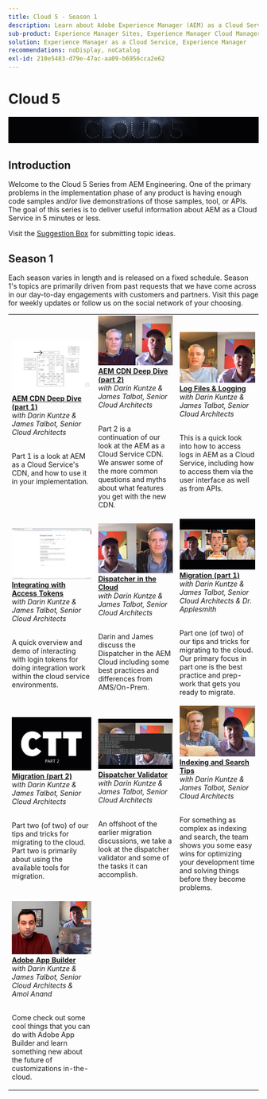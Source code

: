 ```yaml
---
title: Cloud 5 - Season 1
description: Learn about Adobe Experience Manager (AEM) as a Cloud Service from Adobe's own expert engineers who build it, and the expert services who deliver it.
sub-product: Experience Manager Sites, Experience Manager Cloud Manager, Experience Manager Assets
solution: Experience Manager as a Cloud Service, Experience Manager
recommendations: noDisplay, noCatalog
exl-id: 210e5483-d79e-47ac-aa09-b6956cca2e62
---
```

# Cloud 5

![AEM Experts Series](./imgs/masthead.png)

## Introduction

Welcome to the Cloud 5 Series from AEM Engineering. One of the primary problems in the implementation phase of any product is having enough code samples and/or live demonstrations of those samples, tool, or APIs. The goal of this series is to deliver useful information about AEM as a Cloud Service in 5 minutes or less.

Visit the [Suggestion Box](https://forms.office.com/r/74P5Xz4UH0) for submitting topic ideas.

## Season 1

Each season varies in length and is released on a fixed schedule. Season 1's topics are primarily driven from past requests that we have come across in our day-to-day engagements with customers and partners. Visit this page for weekly updates or follow us on the social network of your choosing.

<table>
  <tr>
   <td>
      <a href="./cloud5-aem-cdn-part1.md">
      <img alt="AEM CDN Part 1" src="./imgs/001-thumb.png"/>
      </a>
      <div>
         <a href="./cloud5-aem-cdn-part1.md"><strong>AEM CDN Deep Dive (part 1)</strong></a>         
         <br/><em>with Darin Kuntze & James Talbot, Senior Cloud Architects</em>
      </div>
      <p>
        <br/>
         Part 1 is a look at AEM as a Cloud Service's CDN, and how to use it in your implementation.
      </p>
     </td>   
     <td>
      <a href="./cloud5-aem-cdn-part2.md">
         <img alt="AEM CDN Part 2" src="./imgs/002-thumb.png"/>
      </a>
      <div>
         <a href="./cloud5-aem-cdn-part2.md"><strong>AEM CDN Deep Dive (part 2)</strong></a>
         <br/><em>with Darin Kuntze & James Talbot, Senior Cloud Architects</em>
      </div>
      <p>
        <br/>
         Part 2 is a continuation of our look at the AEM as a Cloud Service CDN. We answer some of the more common questions and myths about what features you get with the new CDN.
      </p>
   </td>
     <td>
        <a href="./cloud5-aem-log-files.md">
            <img alt="Log Files & Logging" src="./imgs/003-thumb.png"/>
        </a>
      <div>
         <a href="./cloud5-aem-log-files.md"><strong>Log Files & Logging</strong></a>
         <br/><em>with Darin Kuntze & James Talbot, Senior Cloud Architects</em>
      </div>
      <p>
        <br/>
         This is a quick look into how to access logs in AEM as a Cloud Service, including how to access them via the user interface as well as from APIs.
      </p>
   </td> 
  </tr>
  <tr>
   <td>
        <a href="./cloud5-getting-login-token-integrations.md">
            <img alt="Access Tokens" src="./imgs/004-thumb.png"/>
        </a>
      <div>
        <a href="./cloud5-getting-login-token-integrations.md"><strong>Integrating with Access Tokens</strong></a>        
         <br/><em>with Darin Kuntze & James Talbot, Senior Cloud Architects</em>
      </div>
      <p>
        <br/>
         A quick overview and demo of interacting with login tokens for doing integration work within the cloud service environments.
      </p>
     </td>   
     <td>
      <a href="./cloud5-aem-dispatcher-cloud.md">
      <img alt="Dispatcher in the Cloud" src="./imgs/005-thumb.png"/>
       </a>  
      <div>
        <a href="./cloud5-aem-dispatcher-cloud.md"><strong>Dispatcher in the Cloud</strong></a>
         <br/><em>with Darin Kuntze & James Talbot, Senior Cloud Architects</em>
      </div>
      <p>
        <br/>
        Darin and James discuss the Dispatcher in the AEM Cloud including some best practices and differences from AMS/On-Prem. 
      </p>
   </td>
     <td>
        <a href="./cloud5-aem-content-migration-part-1.md">
            <img alt="Migration (part 1)" src="./imgs/006-thumb.png"/>
        </a>
      <div>
         <a href="./cloud5-aem-content-migration-part-1.md"><strong>Migration (part 1)</strong></a>
         <br/><em>with Darin Kuntze & James Talbot, Senior Cloud Architects & Dr. Applesmith</em>
      </div>
      <p>
        <br/>
         Part one (of two) of our tips and tricks for migrating to the cloud. Our primary focus in part one is the best practice and prep-work that gets you ready to migrate.
      </p>
   </td> 
  </tr>
<tr>
   <td>
        <a href="./cloud5-aem-content-migration-part-2.md">
            <img alt="Migration (part 2)" src="./imgs/007-thumb.png"/>
        </a>
      <div>
        <a href="./cloud5-aem-content-migration-part-2.md"><strong>Migration (part 2)</strong></a>     
         <br/><em>with Darin Kuntze & James Talbot, Senior Cloud Architects</em>
      </div>
      <p>
        <br/>
         Part two (of two) of our tips and tricks for migrating to the cloud. Part two is primarily about using the available tools for migration.
      </p>
     </td>   
     <td>
        <a href="./cloud5-aem-dispatcher-validator.md">
            <img alt="Dispatcher Validator" src="./imgs/008-thumb.png"/>
        </a>
      <div>
         <a href="./cloud5-aem-dispatcher-validator.md"><strong>Dispatcher Validator</strong></a>
         <br/><em>with Darin Kuntze & James Talbot, Senior Cloud Architects</em>
      </div>
      <p>
        <br/>
         An offshoot of the earlier migration discussions, we take a look at the dispatcher validator and some of the tasks it can accomplish.
      </p>
   </td>
     <td>
        <a href="./cloud5-aem-search-and-indexing.md">
            <img alt="Indexing and Search Tips" src="./imgs/009-thumb.png"/>
        </a>
      <div>
         <a href="./cloud5-aem-search-and-indexing.md"><strong>Indexing and Search Tips</strong></a>
         <br/><em>with Darin Kuntze & James Talbot, Senior Cloud Architects</em>
      </div>
      <p>
        <br/>
         For something as complex as indexing and search, the team shows you some easy wins for optimizing your development time and solving things before they become problems.
      </p>
   </td> 
  </tr>
    <tr>
        <td>
            <a href="./cloud5-adobe-app-builder.md">
                <img alt="Adobe App Builder" src="./imgs/010-thumb.png"/>
            </a>
            <div>
                <a href="./cloud5-adobe-app-builder.md"><strong>Adobe App Builder</strong></a><br/>        
                <em>with Darin Kuntze & James Talbot, Senior Cloud Architects & Amol Anand</em>
            </div>
            <p><br/>
                Come check out some cool things that you can do with Adobe App Builder and learn something new about the future of customizations in-the-cloud.
            </p>
        </td>
        <td></td>
        <td></td>
    </tr>
</table>